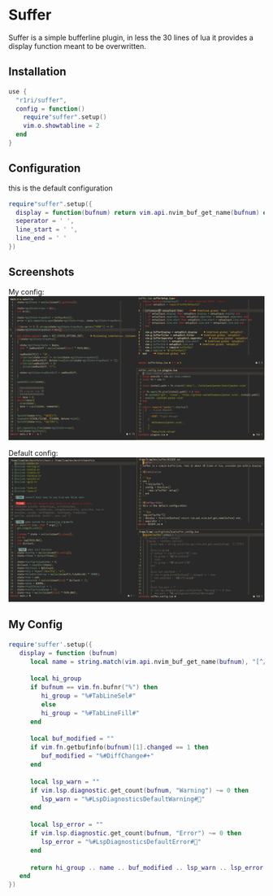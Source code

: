 # Suffer
Suffer is a simple bufferline plugin, in less the 30 lines of lua it provides a display function meant to be overwritten.

## Installation

```lua
use {
  "r1ri/suffer",
  config = function()
    require"suffer".setup()
    vim.o.showtabline = 2
  end
}
```

## Configuration
this is the default configuration

```lua
require"suffer".setup({
  display = function(bufnum) return vim.api.nvim_buf_get_name(bufnum) end,
  seperator = ' ',
  line_start = ' ',
  line_end = ' '
})
```

## Screenshots

My config:
![MYCONFIG](screenshots/my_config.png)

Default config:
![DEFAULTCONFIG](screenshots/default_config.png)

## My Config

```lua
require'suffer'.setup({
   display = function (bufnum)
      local name = string.match(vim.api.nvim_buf_get_name(bufnum), "[^/]*$")

      local hi_group
      if bufnum == vim.fn.bufnr("%") then
         hi_group = "%#TabLineSel#"
         else
         hi_group = "%#TabLineFill#"
      end

      local buf_modified = ""
      if vim.fn.getbufinfo(bufnum)[1].changed == 1 then
         buf_modified = "%#DiffChange#+"
      end

      local lsp_warn = ""
      if vim.lsp.diagnostic.get_count(bufnum, "Warning") ~= 0 then
         lsp_warn = "%#LspDiagnosticsDefaultWarning#"
      end

      local lsp_error = ""
      if vim.lsp.diagnostic.get_count(bufnum, "Error") ~= 0 then
         lsp_error = "%#LspDiagnosticsDefaultError#"
      end

      return hi_group .. name .. buf_modified .. lsp_warn .. lsp_error .. "%#TabLine#"
   end
})
```
